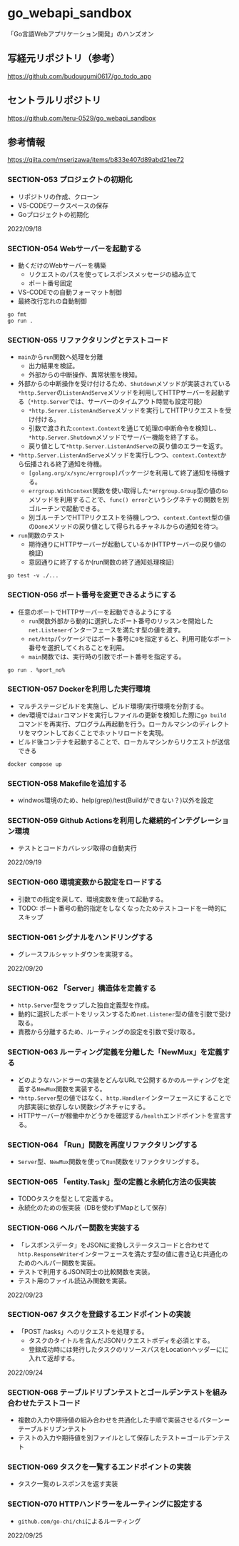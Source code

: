 # go_webapi_sandbox
「Go言語Webアプリケーション開発」のハンズオン


## 写経元リポジトリ（参考）
https://github.com/budougumi0617/go_todo_app


## セントラルリポジトリ
https://github.com/teru-0529/go_webapi_sandbox


## 参考情報
https://qiita.com/mserizawa/items/b833e407d89abd21ee72


### SECTION-053 プロジェクトの初期化

* リポジトリの作成、クローン
* VS-CODEワークスペースの保存
* Goプロジェクトの初期化

2022/09/18


### SECTION-054 Webサーバーを起動する

* 動くだけのWebサーバーを構築
  * リクエストのパスを使ってレスポンスメッセージの組み立て
  * ポート番号固定
* VS-CODEでの自動フォーマット制御
* 最終改行忘れの自動制御

```
go fmt
go run .
```


### SECTION-055 リファクタリングとテストコード

* `main`から`run`関数へ処理を分離
  * 出力結果を検証。
  * 外部からの中断操作、異常状態を検知。
* 外部からの中断操作を受け付けるため、`Shutdown`メソッドが実装されている`*http.Server`の`ListenAndServe`メソッドを利用してHTTPサーバーを起動する（`*http.Server`では、サーバーのタイムアウト時間も設定可能）
  * `*http.Server.ListenAndServe`メソッドを実行してHTTPリクエストを受け付ける。
  * 引数で渡された`context.Context`を通じて処理の中断命令を検知し、`*http.Server.Shutdown`メソッドでサーバー機能を終了する。
  * 戻り値として`*http.Server.ListenAndServe`の戻り値のエラーを返す。
* `*http.Server.ListenAndServe`メソッドを実行しつつ、`context.Context`から伝播される終了通知を待機。
  * `[golang.org/x/sync/errgroup]`パッケージを利用して終了通知を待機する。
  * `errgroup.WithContext`関数を使い取得した`*errgroup.Group`型の値の`Go`メソッドを利用することで、`func() error`というシグネチャの関数を別ゴルーチンで起動できる。
  * 別ゴルーチンでHTTPリクエストを待機しつつ、`context.Context`型の値の`Done`メソッドの戻り値として得られるチャネルからの通知を待つ。
* `run`関数のテスト
  * 期待通りにHTTPサーバーが起動しているか(HTTPサーバーの戻り値の検証)
  * 意図通りに終了するか(run関数の終了通知処理検証)

```
go test -v ./...
```


### SECTION-056 ポート番号を変更できるようにする

* 任意のポートでHTTPサーバーを起動できるようにする
  * `run`関数外部から動的に選択したポート番号のリッスンを開始した`net.Listener`インターフェースを満たす型の値を渡す。
  * `net/http`パッケージではポート番号に`0`を指定すると、利用可能なポート番号を選択してくれることを利用。
  * `main`関数では、実行時の引数でポート番号を指定する。

```
go run . %port_no%
```


### SECTION-057 Dockerを利用した実行環境

* マルチステージビルドを実施し、ビルド環境/実行環境を分割する。
* dev環境では`air`コマンドを実行しファイルの更新を検知した際に`go build`コマンドを再実行、プログラム再起動を行う。ローカルマシンのディレクトリをマウントしておくことでホットリロードを実現。
* ビルド後コンテナを起動することで、ローカルマシンからリクエストが送信できる
```
docker compose up
```


### SECTION-058 Makefileを追加する

* windwos環境のため、help(grep)/test(Buildができない？)以外を設定


### SECTION-059 Github Actionsを利用した継続的インテグレーション環境

* テストとコードカバレッジ取得の自動実行

2022/09/19


### SECTION-060 環境変数から設定をロードする

* 引数での指定を戻して、環境変数を使って起動する。
* TODO: ポート番号の動的指定をしなくなったためテストコードを一時的にスキップ


### SECTION-061 シグナルをハンドリングする

* グレースフルシャットダウンを実現する。

2022/09/20


### SECTION-062 「Server」構造体を定義する

* `http.Server`型をラップした独自定義型を作成。
* 動的に選択したポートをリッスンするため`net.Listener`型の値を引数で受け取る。
* 責務から分離するため、ルーティングの設定を引数で受け取る。


### SECTION-063 ルーティング定義を分離した「NewMux」を定義する

* どのようなハンドラーの実装をどんなURLで公開するかのルーティングを定義する`NewMux`関数を実装する。
* `*http.Server`型の値ではなく、`http.Handler`インターフェースにすることで内部実装に依存しない関数シグネチャにする。
* HTTPサーバーが稼働中かどうかを確認する`/health`エンドポイントを宣言する。


### SECTION-064 「Run」関数を再度リファクタリングする

* `Server`型、`NewMux`関数を使って`Run`関数をリファクタリングする。


### SECTION-065 「entity.Task」型の定義と永続化方法の仮実装

* TODOタスクを型として定義する。
* 永続化のための仮実装（DBを使わずMapとして保存）


### SECTION-066 ヘルパー関数を実装する

* 「レスポンスデータ」をJSONに変換しステータスコードと合わせて`http.ResponseWriter`インターフェースを満たす型の値に書き込む共通化のためのヘルパー関数を実装。
* テストで利用するJSON同士の比較関数を実装。
* テスト用のファイル読込み関数を実装。

2022/09/23


### SECTION-067 タスクを登録するエンドポイントの実装

* 「POST /tasks」へのリクエストを処理する。
  * タスクのタイトルを含んだJSONリクエストボディを必須とする。
  * 登録成功時には発行したタスクのリソースパスをLocationヘッダーにに入れて返却する。

2022/09/24


### SECTION-068 テーブルドリブンテストとゴールデンテストを組み合わせたテストコード

* 複数の入力や期待値の組み合わせを共通化した手順で実装させるパターン＝テーブルドリブンテスト
* テストの入力や期待値を別ファイルとして保存したテスト＝ゴールデンテスト


### SECTION-069 タスクを一覧するエンドポイントの実装

* タスク一覧のレスポンスを返す実装


### SECTION-070 HTTPハンドラーをルーティングに設定する

* `github.com/go-chi/chi`によるルーティング

2022/09/25

